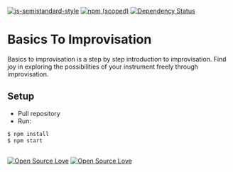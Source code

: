 [![js-semistandard-style](https://img.shields.io/badge/code%20style-semistandard-brightgreen.svg?style=flat-square)](https://github.com/Flet/semistandard)
[![npm (scoped)](https://img.shields.io/npm/v/@cycle/core.svg)]()
[![Dependency Status](https://david-dm.org/boennemann/badges.svg)](https://david-dm.org/boennemann/badges)

# Basics To Improvisation

Basics to improvisation is a step by step introduction to improvisation. Find joy in exploring the possibilities of your instrument freely through improvisation.

## Setup
- Pull repository
- Run:

```bash
$ npm install
$ npm start
```

##
[![Open Source Love](https://badges.frapsoft.com/os/mit/mit.svg?v=102)](https://github.com/ellerbrock/open-source-badge/)
[![Open Source Love](https://badges.frapsoft.com/os/v1/open-source.svg?v=102)](https://github.com/ellerbrock/open-source-badge/)
